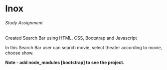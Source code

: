 # Inox
###### Study Assignment

Created Search Bar using HTML, CSS, Bootstrap and Javascript

In this Search Bar user can search movie, select theater according to movie, choose show.

**Note - add node_modules [bootstrap] to see the project.**


